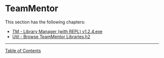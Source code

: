 # TeamMentor

This section has the following chapters:

* [TM - Library Manager (with REPL) v1.2.4.exe](/manuscript/6.TM_-_Library_Manager_(with_REPL)_v1.2.4.exe.md)
* [Util - Browse TeamMentor Libraries.h2](/manuscript/6.Util_-_Browse_TeamMentor_Libraries.h2.md)


- - - - 
[Table of Contents](../../Table_of_Contents.md) 